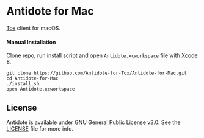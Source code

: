 # Antidote for Mac

[Tox](https://tox.chat/) client for macOS.

#### Manual Installation

Clone repo, run install script and open `Antidote.xcworkspace` file with Xcode 8.

```
git clone https://github.com/Antidote-for-Tox/Antidote-for-Mac.git
cd Antidote-for-Mac
./install.sh
open Antidote.xcworkspace
```

## License

Antidote is available under GNU General Public License v3.0. See the [LICENSE](LICENSE) file for more info.

